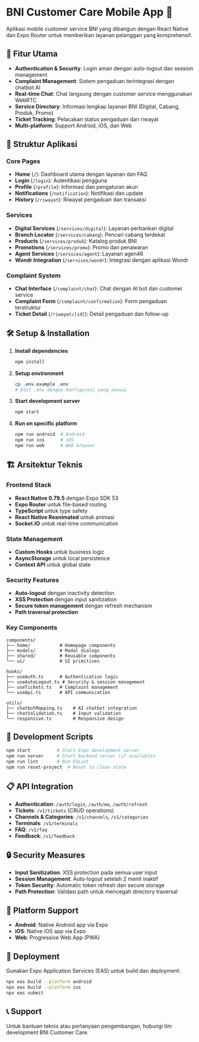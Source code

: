 # BNI Customer Care Mobile App 🏦

Aplikasi mobile customer service BNI yang dibangun dengan React Native dan Expo Router untuk memberikan layanan pelanggan yang komprehensif.

## 🚀 Fitur Utama

- **Authentication & Security**: Login aman dengan auto-logout dan session management
- **Complaint Management**: Sistem pengaduan terintegrasi dengan chatbot AI
- **Real-time Chat**: Chat langsung dengan customer service menggunakan WebRTC
- **Service Directory**: Informasi lengkap layanan BNI (Digital, Cabang, Produk, Promo)
- **Ticket Tracking**: Pelacakan status pengaduan dan riwayat
- **Multi-platform**: Support Android, iOS, dan Web

## 📱 Struktur Aplikasi

### Core Pages
- **Home** (`/`): Dashboard utama dengan layanan dan FAQ
- **Login** (`/login`): Autentikasi pengguna
- **Profile** (`/profile`): Informasi dan pengaturan akun
- **Notifications** (`/notification`): Notifikasi dan update
- **History** (`/riwayat`): Riwayat pengaduan dan transaksi

### Services
- **Digital Services** (`/services/digital`): Layanan perbankan digital
- **Branch Locator** (`/services/cabang`): Pencari cabang terdekat
- **Products** (`/services/produk`): Katalog produk BNI
- **Promotions** (`/services/promo`): Promo dan penawaran
- **Agent Services** (`/services/agent`): Layanan agen46
- **Wondr Integration** (`/services/wondr`): Integrasi dengan aplikasi Wondr

### Complaint System
- **Chat Interface** (`/complaint/chat`): Chat dengan AI bot dan customer service
- **Complaint Form** (`/complaint/confirmation`): Form pengaduan terstruktur
- **Ticket Detail** (`/riwayat/[id]`): Detail pengaduan dan follow-up

## 🛠️ Setup & Installation

1. **Install dependencies**
   ```bash
   npm install
   ```

2. **Setup environment**
   ```bash
   cp .env.example .env
   # Edit .env dengan konfigurasi yang sesuai
   ```

3. **Start development server**
   ```bash
   npm start
   ```

4. **Run on specific platform**
   ```bash
   npm run android  # Android
   npm run ios      # iOS
   npm run web      # Web browser
   ```

## 🏗️ Arsitektur Teknis

### Frontend Stack
- **React Native 0.79.5** dengan Expo SDK 53
- **Expo Router** untuk file-based routing
- **TypeScript** untuk type safety
- **React Native Reanimated** untuk animasi
- **Socket.IO** untuk real-time communication

### State Management
- **Custom Hooks** untuk business logic
- **AsyncStorage** untuk local persistence
- **Context API** untuk global state

### Security Features
- **Auto-logout** dengan inactivity detection
- **XSS Protection** dengan input sanitization
- **Secure token management** dengan refresh mechanism
- **Path traversal protection**

### Key Components
```
components/
├── home/           # Homepage components
├── modals/         # Modal dialogs
├── shared/         # Reusable components
└── ui/             # UI primitives

hooks/
├── useAuth.ts      # Authentication logic
├── useAutoLogout.ts # Security & session management
├── useTickets.ts   # Complaint management
└── useApi.ts       # API communication

utils/
├── chatbotMapping.ts    # AI chatbot integration
├── chatValidation.ts    # Input validation
└── responsive.ts        # Responsive design
```

## 🔧 Development Scripts

```bash
npm start          # Start Expo development server
npm run server     # Start backend server (if available)
npm run lint       # Run ESLint
npm run reset-project  # Reset to clean state
```

## 📋 API Integration

- **Authentication**: `/auth/login`, `/auth/me`, `/auth/refresh`
- **Tickets**: `/v1/tickets` (CRUD operations)
- **Channels & Categories**: `/v1/channels`, `/v1/categories`
- **Terminals**: `/v1/terminals`
- **FAQ**: `/v1/faq`
- **Feedback**: `/v1/feedback`

## 🔒 Security Measures

- **Input Sanitization**: XSS protection pada semua user input
- **Session Management**: Auto-logout setelah 2 menit inaktif
- **Token Security**: Automatic token refresh dan secure storage
- **Path Protection**: Validasi path untuk mencegah directory traversal

## 📱 Platform Support

- **Android**: Native Android app via Expo
- **iOS**: Native iOS app via Expo
- **Web**: Progressive Web App (PWA)

## 🚀 Deployment

Gunakan Expo Application Services (EAS) untuk build dan deployment:

```bash
npx eas build --platform android
npx eas build --platform ios
npx eas submit
```

## 📞 Support

Untuk bantuan teknis atau pertanyaan pengembangan, hubungi tim development BNI Customer Care.
